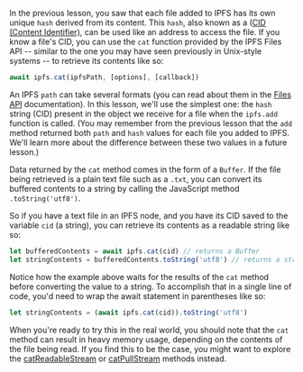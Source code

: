 In the previous lesson, you saw that each file added to IPFS has its own unique `hash` derived from its content. This `hash`, also known as a ([CID (Content Identifier)](https://proto.school/#/data-structures/04), can be used like an address to access the file. If you know a file's CID, you can use the `cat` function provided by the IPFS Files API -- similar to the one you may have seen previously in Unix-style systems -- to retrieve its contents like so:

```javascript
await ipfs.cat(ipfsPath, [options], [callback])
```

An IPFS `path` can take several formats (you can read about them in the [Files API](https://github.com/ipfs/interface-js-ipfs-core/blob/master/SPEC/FILES.md#cat) documentation). In this lesson, we'll use the simplest one: the `hash` string (CID) present in the object we receive for a file when the `ipfs.add` function is called. (You may remember from the previous lesson that the `add` method returned both `path` and `hash` values for each file you added to IPFS. We'll learn more about the difference between these two values in a future lesson.)

Data returned by the `cat` method comes in the form of a `Buffer`. If the file being retrieved is a plain text file such as a `.txt`, you can convert its buffered contents to a string by calling the JavaScript method `.toString('utf8')`.

So if you have a text file in an IPFS node, and you have its CID saved to the variable `cid` (a string), you can retrieve its contents as a readable string like so:

```javascript
let bufferedContents = await ipfs.cat(cid) // returns a Buffer
let stringContents = bufferedContents.toString('utf8') // returns a string
```
Notice how the example above waits for the results of the `cat` method before converting the value to a string. To accomplish that in a single line of code, you'd need to wrap the await statement in parentheses like so:

```JavaScript
let stringContents = (await ipfs.cat(cid)).toString('utf8')
```

When you're ready to try this in the real world, you should note that the `cat` method can result in heavy memory usage, depending on the contents of the file being read. If you find this to be the case, you might want to explore the [catReadableStream](https://github.com/ipfs/interface-js-ipfs-core/blob/master/SPEC/FILES.md#catreadablestream) or [catPullStream](https://github.com/ipfs/interface-js-ipfs-core/blob/master/SPEC/FILES.md#catpullstream) methods instead.
